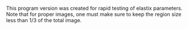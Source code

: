 This program version was created for rapid testing of elastix parameters. Note that for proper images, one must make sure to keep the region size less than 1/3 of the total image. 
